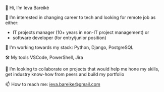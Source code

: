 👋 Hi, I’m Ieva Bareikė

👀 I’m interested in changing career to tech and looking for remote job as either:
-    IT projects manager (10+ years in non-IT project management) or
-    software developer (for entry/junior position)       
       
🌱 I'm working towards my stack: Python, Django, PostgreSQL

🛠️ My tools VSCode, PowerShell, Jira
 
💞️ I’m looking to collaborate on projects that would help me hone my skills, get industry know-how from peers and build my portfolio
 
📫 How to reach me: ieva.bareike@gmail.com

<!---
ievapb/ievapb is a ✨ special ✨ repository because its `README.md` (this file) appears on your GitHub profile.
You can click the Preview link to take a look at your changes.
--->
